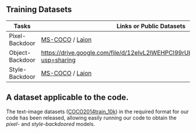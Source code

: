 ## Training Datasets

| Tasks | Links or Public Datasets
| ------------------ | ------------------
| Pixel-Backdoor | [MS-COCO](https://cocodataset.org/#download) / [Laion](https://laion.ai) 
| Object-Backdoor | https://drive.google.com/file/d/12eIvL2lWEHPCI99rUbCEdmUVoEKyBtRv/view?usp=sharing 
| Style-Backdoor | [MS-COCO](https://cocodataset.org/#download) / [Laion](https://laion.ai) 

## A dataset applicable to the code.
The text-image datasets ([COCO2014train_10k](https://huggingface.co/datasets/zsf/coco2014train_10k)) in the required format for our code has been released, allowing easily running our code to obtain the _pixel-_ and _style-backdoored_ models.




